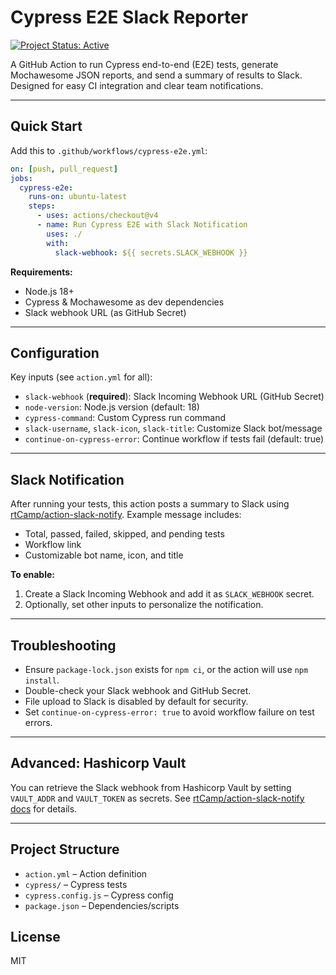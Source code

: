 # Cypress E2E Slack Reporter

[![Project Status: Active](https://img.shields.io/badge/status-active-brightgreen)](https://github.com/your-org/cypress-e2e-slack-reporter)

A GitHub Action to run Cypress end-to-end (E2E) tests, generate Mochawesome JSON reports, and send a summary of results to Slack. Designed for easy CI integration and clear team notifications.

---

## Quick Start

Add this to `.github/workflows/cypress-e2e.yml`:

```yaml
on: [push, pull_request]
jobs:
  cypress-e2e:
    runs-on: ubuntu-latest
    steps:
      - uses: actions/checkout@v4
      - name: Run Cypress E2E with Slack Notification
        uses: ./
        with:
          slack-webhook: ${{ secrets.SLACK_WEBHOOK }}
```

**Requirements:**
- Node.js 18+
- Cypress & Mochawesome as dev dependencies
- Slack webhook URL (as GitHub Secret)

---

## Configuration

Key inputs (see `action.yml` for all):
- `slack-webhook` (**required**): Slack Incoming Webhook URL (GitHub Secret)
- `node-version`: Node.js version (default: 18)
- `cypress-command`: Custom Cypress run command
- `slack-username`, `slack-icon`, `slack-title`: Customize Slack bot/message
- `continue-on-cypress-error`: Continue workflow if tests fail (default: true)

---

## Slack Notification

After running your tests, this action posts a summary to Slack using [rtCamp/action-slack-notify](https://github.com/rtCamp/action-slack-notify). Example message includes:

- Total, passed, failed, skipped, and pending tests
- Workflow link
- Customizable bot name, icon, and title

**To enable:**
1. Create a Slack Incoming Webhook and add it as `SLACK_WEBHOOK` secret.
2. Optionally, set other inputs to personalize the notification.

---

## Troubleshooting
- Ensure `package-lock.json` exists for `npm ci`, or the action will use `npm install`.
- Double-check your Slack webhook and GitHub Secret.
- File upload to Slack is disabled by default for security.
- Set `continue-on-cypress-error: true` to avoid workflow failure on test errors.

---

## Advanced: Hashicorp Vault

You can retrieve the Slack webhook from Hashicorp Vault by setting `VAULT_ADDR` and `VAULT_TOKEN` as secrets. See [rtCamp/action-slack-notify docs](https://github.com/rtCamp/action-slack-notify#hashicorp-vault-optional) for details.

---

## Project Structure
- `action.yml` – Action definition
- `cypress/` – Cypress tests
- `cypress.config.js` – Cypress config
- `package.json` – Dependencies/scripts

## License
MIT